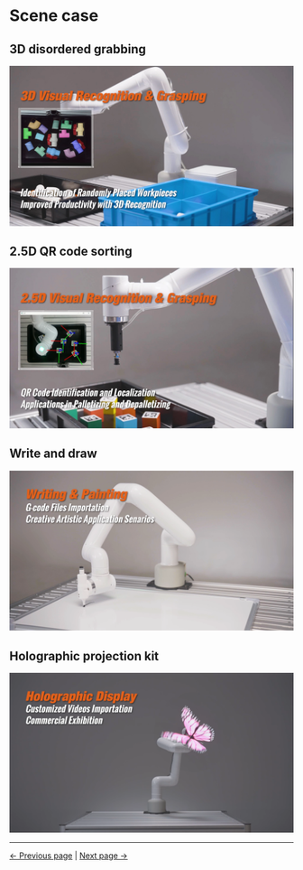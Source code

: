 # Scene case
## 3D disordered grabbing
<img src="../resources/7-ExamplesRobotsUsing/3D/3D.png" width="" height="" >

## 2.5D QR code sorting
<img src="../resources/7-ExamplesRobotsUsing/2.5D/taojian.png" width="" height="" >


## Write and draw
<img src="../resources/7-ExamplesRobotsUsing/draw/draw.png" >

## Holographic projection kit
<img src="../resources/7-ExamplesRobotsUsing/LED/LED2.png" >

---
[← Previous page](../6-SDKDevelopment/6-SDKDevelopment.md) | [Next page →](./3D/3D.md)